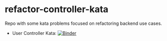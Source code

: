 # refactor-controller-kata

Repo with some kata problems focused on refactoring backend use cases.

* User Controller Kata: [![Binder](https://mybinder.org/badge_logo.svg)](https://mybinder.org/v2/gh/acostapazo/refactor-controller-kata/HEAD?filepath=UserControllerKata.ipynb)
